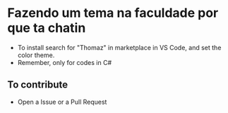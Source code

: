 # Fazendo um tema na faculdade por que ta chatin

- To install search for "Thomaz" in marketplace in VS Code, and set the color theme.
- Remember, only for codes in C#

## To contribute 
- Open a Issue or a Pull Request
